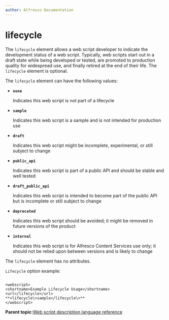 ```yaml
---
author: Alfresco Documentation
---
```


# lifecycle

The `lifecycle` element allows a web script developer to indicate the development status of a web script. Typically, web scripts start out in a draft state while being developed or tested, are promoted to production quality for widespread use, and finally retired at the end of their life. The `lifecycle` element is optional.

The `lifecycle` element can have the following values:

-   **`none`**

    Indicates this web script is not part of a lifecycle


-   **`sample`**

    Indicates this web script is a sample and is not intended for production use


-   **`draft`**

    Indicates this web script might be incomplete, experimental, or still subject to change


-   **`public_api`**

    Indicates this web script is part of a public API and should be stable and well tested


-   **`draft_public_api`**

    Indicates this web script is intended to become part of the public API but is incomplete or still subject to change


-   **`deprecated`**

    Indicates this web script should be avoided; it might be removed in future versions of the product


-   **`internal`**

    Indicates this web script is for Alfresco Content Services use only; it should not be relied upon between versions and is likely to change


The `lifecycle` element has no attributes.

`Lifecycle` option example:

```

<webscript>
<shortname>Example Lifecycle Usage</shortname>
<url>/lifecycle</url>
**<lifecycle\>sample</lifecycle\>**
</webscript>

```

**Parent topic:**[Web script description language reference](../references/api-wsdl-webscript-descriptor-language-reference.md)

